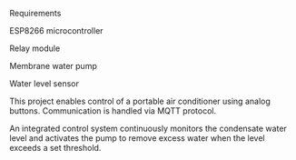 Requirements

ESP8266 microcontroller

Relay module

Membrane water pump

Water level sensor

This project enables control of a portable air conditioner using analog buttons.
Communication is handled via MQTT protocol.

An integrated control system continuously monitors the condensate water level and activates the pump to remove excess water when the level exceeds a set threshold.
